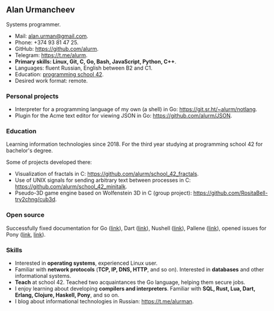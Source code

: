 <head><style>
body {
	margin: 0 auto;
	max-width: 50em;
}
</style></head>

## Alan Urmancheev

Systems programmer.

- Mail: alan.urman@gmail.com.
- Phone: +374 93 81 47 25.
- GitHub: <https://github.com/alurm>.
- Telegram: <https://t.me/alurm>.
- **Primary skills: Linux, Git, C, Go, Bash, JavaScript, Python, C++**.
- Languages: fluent Russian, English between B2 and C1.
- Education: [programming school 42](https://42.fr).
- Desired work format: remote.

### Personal projects

- Interpreter for a programming language of my own (a shell) in Go: <https://git.sr.ht/~alurm/notlang>.
- Plugin for the Acme text editor for viewing JSON in Go: <https://github.com/alurm/JSON>.

### Education

Learning information technologies since 2018. For the third year studying at programming school 42 for bachelor's degree.

Some of projects developed there:

- Visualization of fractals in C: <https://github.com/alurm/school_42_fractals>.
- Use of UNIX signals for sending arbitrary text between processes in C: <https://github.com/alurm/school_42_minitalk>.
- Pseudo-3D game engine based on Wolfenstein 3D in C (group project): <https://github.com/RositaBell-try2chng/cub3d>.

### Open source

Successfully fixed documentation for Go ([link](https://github.com/golang/go/issues/62225)), Dart ([link](https://github.com/dart-lang/site-www/pull/4618)), Nushell ([link](https://github.com/nushell/nushell.github.io/pull/835)), Pallene ([link](https://github.com/pallene-lang/pallene/pull/570)), opened issues for Pony ([link](https://github.com/ponylang/ponyc/issues/4345), [link](https://github.com/ponylang/ponyc/issues/4343)).

### Skills

- Interested in **operating systems**, experienced Linux user.
- Familiar with **network protocols** (**TCP, IP, DNS, HTTP**, and so on). Interested in **databases** and other informational systems.
- **Teach** at school 42. Teached two acquaintances the Go language, helping them secure jobs.
- I enjoy learning about developing **compilers and interpreters**. Familiar with **SQL, Rust, Lua, Dart, Erlang, Clojure, Haskell, Pony**, and so on.
- I blog about informational technologies in Russian: <https://t.me/alurman>.
